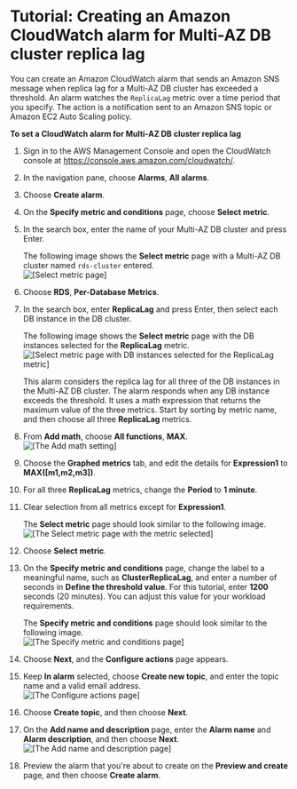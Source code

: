 # Tutorial: Creating an Amazon CloudWatch alarm for Multi\-AZ DB cluster replica lag<a name="multi-az-db-cluster-cloudwatch-alarm"></a>

You can create an Amazon CloudWatch alarm that sends an Amazon SNS message when replica lag for a Multi\-AZ DB cluster has exceeded a threshold\. An alarm watches the `ReplicaLag` metric over a time period that you specify\. The action is a notification sent to an Amazon SNS topic or Amazon EC2 Auto Scaling policy\.

**To set a CloudWatch alarm for Multi\-AZ DB cluster replica lag**

1. Sign in to the AWS Management Console and open the CloudWatch console at [https://console\.aws\.amazon\.com/cloudwatch/](https://console.aws.amazon.com/cloudwatch/)\.

1. In the navigation pane, choose **Alarms**, **All alarms**\.

1. Choose **Create alarm**\.

1. On the **Specify metric and conditions** page, choose **Select metric**\.

1. In the search box, enter the name of your Multi\-AZ DB cluster and press Enter\.

   The following image shows the **Select metric** page with a Multi\-AZ DB cluster named `rds-cluster` entered\.  
![\[Select metric page\]](http://docs.aws.amazon.com/AmazonRDS/latest/UserGuide/images/multi-az-db-cluster-cw-tutorial-select-metric.png)

1. Choose **RDS**, **Per\-Database Metrics**\.

1. In the search box, enter **ReplicaLag** and press Enter, then select each DB instance in the DB cluster\.

   The following image shows the **Select metric** page with the DB instances selected for the **ReplicaLag** metric\.  
![\[Select metric page with DB instances selected for the ReplicaLag metric\]](http://docs.aws.amazon.com/AmazonRDS/latest/UserGuide/images/multi-az-db-cluster-cw-tutorial-metric-replica-lag.png)

   This alarm considers the replica lag for all three of the DB instances in the Multi\-AZ DB cluster\. The alarm responds when any DB instance exceeds the threshold\. It uses a math expression that returns the maximum value of the three metrics\. Start by sorting by metric name, and then choose all three **ReplicaLag** metrics\.

1. From **Add math**, choose **All functions**, **MAX**\.  
![\[The Add math setting\]](http://docs.aws.amazon.com/AmazonRDS/latest/UserGuide/images/multi-az-db-cluster-cw-tutorial-select-metric-math.png)

1. Choose the **Graphed metrics** tab, and edit the details for **Expression1** to **MAX\(\[m1,m2,m3\]\)**\.

1. For all three **ReplicaLag** metrics, change the **Period** to **1 minute**\.

1. Clear selection from all metrics except for **Expression1**\.

   The **Select metric** page should look similar to the following image\.  
![\[The Select metric page with the metric selected\]](http://docs.aws.amazon.com/AmazonRDS/latest/UserGuide/images/multi-az-db-cluster-cw-tutorial-select-metric-expression1.png)

1. Choose **Select metric**\.

1. On the **Specify metric and conditions** page, change the label to a meaningful name, such as **ClusterReplicaLag**, and enter a number of seconds in **Define the threshold value**\. For this tutorial, enter **1200** seconds \(20 minutes\)\. You can adjust this value for your workload requirements\.

   The **Specify metric and conditions** page should look similar to the following image\.  
![\[The Specify metric and conditions page\]](http://docs.aws.amazon.com/AmazonRDS/latest/UserGuide/images/multi-az-db-cluster-cw-tutorial-specify-metric-conditions.png)

1. Choose **Next**, and the **Configure actions** page appears\.

1. Keep **In alarm** selected, choose **Create new topic**, and enter the topic name and a valid email address\.  
![\[The Configure actions page\]](http://docs.aws.amazon.com/AmazonRDS/latest/UserGuide/images/multi-az-db-cluster-cw-tutorial-configure-actions.png)

1. Choose **Create topic**, and then choose **Next**\.

1. On the **Add name and description** page, enter the **Alarm name** and **Alarm description**, and then choose **Next**\.  
![\[The Add name and description page\]](http://docs.aws.amazon.com/AmazonRDS/latest/UserGuide/images/multi-az-db-cluster-cw-tutorial-add-name-and-description.png)

1. Preview the alarm that you're about to create on the **Preview and create** page, and then choose **Create alarm**\. 
